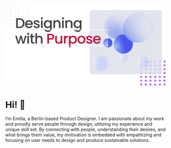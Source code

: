 ![hero-svg](_static/assets/hero.svg "designing-with-purpose-banner")

# Hi! 👋
I’m Emilia, a Berlin-based Product Designer. I am passionate about my work and proudly serve people through design, utilizing my experience and unique skill set. By connecting with people, understanding their desires, and what brings them value, my motivation is embedded with empathizing and focusing on user needs to design and produce sustainable solutions.
<!---
## Design Ops Case Studies

(cards-clicable)=
::::{grid} 2
:gutter: 4

:::{grid-item-card}  
:link: abds.html
Design System
^^^
![autobahn-logo](_static/assets/autobahn-logo.svg "autobahn-logo")
+++
Cyber security Management SaaS.
:::
:::{grid-item-card}  
:link: ab-ops.html
Design Team Operations
^^^
![autobahn-logo](_static/assets/autobahn-logo.svg "autobahn-logo")
+++
Cyber security Management SaaS.
::::

---

## Product Design Case studies

(cards-clicable)=
::::{grid} 2
:gutter: 4

:::{grid-item-card}  
:link: asteroidos.html
Usability, User Experience & Product Design
^^^
![asteroidos-logo](_static/assets/asteroidos-logo.svg "asteroidos-logo")
+++
Smartwach Operating System.
:::
:::{grid-item-card}  
:link: viffie.html
Research, User Experience & Product Design
^^^
![viffie-logo](_static/assets/viffie-logo.svg "viffie-logo")
+++
Remote work &  productivity tool.
:::
::::

---

## Data Analytics Case Studies

(cards-clicable)=
::::{grid} 2
:gutter: 4

:::{grid-item-card}  
:link: influenza.html
Data Research, Analysis & Visualization 
^^^
![influenza-logo](_static/assets/influenza-logo.svg "influenza-logo")
+++
Data Analysis to predict medical staff allocation.
:::
:::{grid-item-card}  
:link: instacart.html   
E-commerce Business Analysis & Visualization
^^^
![instacart-logo](_static/assets/instacart-logo.svg "instacart-logo")
+++
instacart dataset analysis for sales & marketing.
:::
::::

--!>

